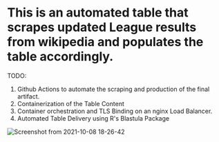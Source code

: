 # This is an automated table that scrapes updated League results from wikipedia and populates the table accordingly. 

TODO:
1) Github Actions to automate the scraping and production of the final artifact.
2) Containerization of the Table Content
3) Container orchestration and TLS Binding on an nginx Load Balancer.
4) Automated Table Delivery using R's Blastula Package

![Screenshot from 2021-10-08 18-26-42](https://user-images.githubusercontent.com/25004712/136635661-0810a46c-611c-4655-9770-89a047b93841.png)
